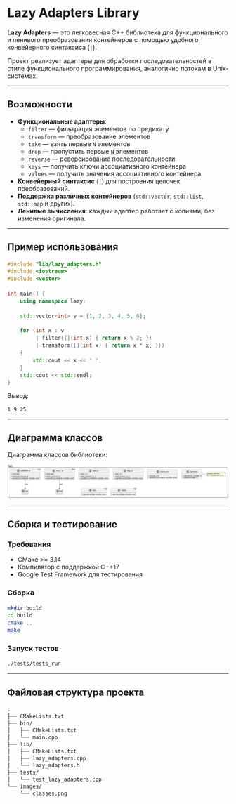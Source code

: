 # Lazy Adapters Library

**Lazy Adapters** — это легковесная C++ библиотека для функционального и ленивого преобразования контейнеров с помощью удобного конвейерного синтаксиса (`|`).

Проект реализует адаптеры для обработки последовательностей в стиле функционального программирования, аналогично потокам в Unix-системах.

---

## Возможности

- **Функциональные адаптеры**:
  - `filter` — фильтрация элементов по предикату
  - `transform` — преобразование элементов
  - `take` — взять первые `N` элементов
  - `drop` — пропустить первые `N` элементов
  - `reverse` — реверсирование последовательности
  - `keys` — получить ключи ассоциативного контейнера
  - `values` — получить значения ассоциативного контейнера
- **Конвейерный синтаксис** (`|`) для построения цепочек преобразований.
- **Поддержка различных контейнеров** (`std::vector`, `std::list`, `std::map` и других).
- **Ленивые вычисления**: каждый адаптер работает с копиями, без изменения оригинала.

---

## Пример использования

```cpp
#include "lib/lazy_adapters.h"
#include <iostream>
#include <vector>

int main() {
    using namespace lazy;

    std::vector<int> v = {1, 2, 3, 4, 5, 6};

    for (int x : v 
         | filter([](int x) { return x % 2; })
         | transform([](int x) { return x * x; }))
    {
        std::cout << x << ' ';
    }
    std::cout << std::endl;
}
```

Вывод:

```
1 9 25
```

---

## Диаграмма классов

Диаграмма классов библиотеки:

![Диаграмма классов](images/classes.png)

---

## Сборка и тестирование

### Требования
- CMake >= 3.14
- Компилятор с поддержкой C++17
- Google Test Framework для тестирования

### Сборка

```bash
mkdir build
cd build
cmake ..
make
```

### Запуск тестов

```bash
./tests/tests_run
```

---

## Файловая структура проекта

```
.
├── CMakeLists.txt
├── bin/
│   ├── CMakeLists.txt
│   └── main.cpp
├── lib/
│   ├── CMakeLists.txt
│   ├── lazy_adapters.cpp
│   └── lazy_adapters.h
├── tests/
│   └── test_lazy_adapters.cpp
└── images/
    └── classes.png
```

